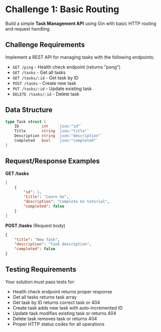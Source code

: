 # Challenge 1: Basic Routing

Build a simple **Task Management API** using Gin with basic HTTP routing and request handling.

## Challenge Requirements

Implement a REST API for managing tasks with the following endpoints:

- `GET /ping` - Health check endpoint (returns "pong")
- `GET /tasks` - Get all tasks  
- `GET /tasks/:id` - Get task by ID
- `POST /tasks` - Create new task
- `PUT /tasks/:id` - Update existing task
- `DELETE /tasks/:id` - Delete task

## Data Structure

```go
type Task struct {
    ID          int    `json:"id"`
    Title       string `json:"title"`
    Description string `json:"description"`
    Completed   bool   `json:"completed"`
}
```

## Request/Response Examples

**GET /tasks**
```json
[
    {
        "id": 1,
        "title": "Learn Go",
        "description": "Complete Go tutorial",
        "completed": false
    }
]
```

**POST /tasks** (Request body)
```json
{
    "title": "New Task",
    "description": "Task description",
    "completed": false
}
```

## Testing Requirements

Your solution must pass tests for:
- Health check endpoint returns proper response
- Get all tasks returns task array
- Get task by ID returns correct task or 404
- Create task adds new task with auto-incremented ID
- Update task modifies existing task or returns 404
- Delete task removes task or returns 404
- Proper HTTP status codes for all operations 
